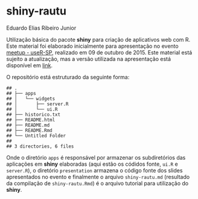 # shiny-rautu
Eduardo Elias Ribeiro Junior  

Utilização básica do pacote **shiny** para criação de aplicativos web
com R. Este material foi elaborado inicialmente para apresentação no
evento [meetup - useR-SP][meetup], realizado em 09 de outubro de 2015.
Este material está sujeito a atualização, mas a versão utilizada na
apresentação está disponível em [link][meetupedu].

O repositório está estruturado da seguinte forma:


```
## .
## ├── apps
## │   └── widgets
## │       ├── server.R
## │       └── ui.R
## ├── historico.txt
## ├── README.html
## ├── README.md
## ├── README.Rmd
## └── Untitled Folder
## 
## 3 directories, 6 files
```
Onde o diretório `apps` é responsável por armazenar os subdiretórios das
aplicações em **shiny** elaboradas (aqui estão os códidos fonte, `ui.R`
e `server.R`), o diretório `presentation` armazena o código fonte dos
slides apresentados no evento e finalmente o arquivo `shiny-rautu.md`
(resultado da compilação de `shiny-rautu.Rmd`) é o arquivo tutorial para
utilização do **shiny**.

[meetup]: www.meetup.com/pt/useR-SP/
[meetupedu]: www.pet.est.ufpr.br/meetupshiny

